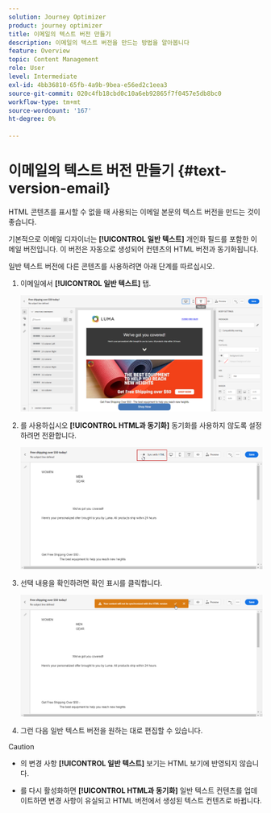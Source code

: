```yaml
---
solution: Journey Optimizer
product: journey optimizer
title: 이메일의 텍스트 버전 만들기
description: 이메일의 텍스트 버전을 만드는 방법을 알아봅니다
feature: Overview
topic: Content Management
role: User
level: Intermediate
exl-id: 4bb36810-65fb-4a9b-9bea-e56ed2c1eea3
source-git-commit: 020c4fb18cbd0c10a6eb92865f7f0457e5db8bc0
workflow-type: tm+mt
source-wordcount: '167'
ht-degree: 0%

---
```


# 이메일의 텍스트 버전 만들기 {#text-version-email}

HTML 콘텐츠를 표시할 수 없을 때 사용되는 이메일 본문의 텍스트 버전을 만드는 것이 좋습니다.

기본적으로 이메일 디자이너는 **[!UICONTROL 일반 텍스트]** 개인화 필드를 포함한 이메일 버전입니다. 이 버전은 자동으로 생성되어 컨텐츠의 HTML 버전과 동기화됩니다.

일반 텍스트 버전에 다른 콘텐츠를 사용하려면 아래 단계를 따르십시오.

1. 이메일에서 **[!UICONTROL 일반 텍스트]** 탭.

   ![](assets/text_version_3.png)

1. 를 사용하십시오 **[!UICONTROL HTML과 동기화]** 동기화를 사용하지 않도록 설정하려면 전환합니다.

   ![](assets/text_version_1.png)

1. 선택 내용을 확인하려면 확인 표시를 클릭합니다.

   ![](assets/text_version_2.png)

1. 그런 다음 일반 텍스트 버전을 원하는 대로 편집할 수 있습니다.

>[!CAUTION]
>
>* 의 변경 사항 **[!UICONTROL 일반 텍스트]** 보기는 HTML 보기에 반영되지 않습니다.
>
>* 를 다시 활성화하면 **[!UICONTROL HTML과 동기화]** 일반 텍스트 컨텐츠를 업데이트하면 변경 사항이 유실되고 HTML 버전에서 생성된 텍스트 컨텐츠로 바뀝니다.

